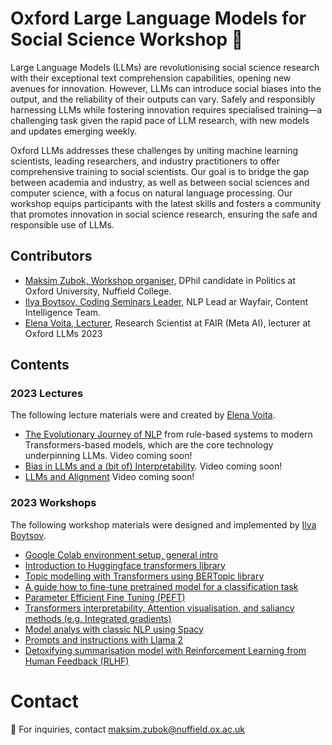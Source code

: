 # Oxford Large Language Models for Social Science Workshop 🚀

Large Language Models (LLMs) are revolutionising social science research with their exceptional text comprehension capabilities, opening new avenues for innovation. However, LLMs can introduce social biases into the output, and the reliability of their outputs can vary. Safely and responsibly harnessing LLMs while fostering innovation requires specialised training—a challenging task given the rapid pace of LLM research, with new models and updates emerging weekly.

Oxford LLMs addresses these challenges by uniting machine learning scientists, leading researchers, and industry practitioners to offer comprehensive training to social scientists. Our goal is to bridge the gap between academia and industry, as well as between social sciences and computer science, with a focus on natural language processing. Our workshop equips participants with the latest skills and fosters a community that promotes innovation in social science research, ensuring the safe and responsible use of LLMs.

## Contributors
- [Maksim Zubok, Workshop organiser](https://www.linkedin.com/in/maksim-zubok-160572232/), DPhil candidate in Politics at Oxford University, Nuffield College.
- [Ilya Boytsov, Coding Seminars Leader](https://www.linkedin.com/in/ieboytsov/), NLP Lead ar Wayfair, Content Intelligence Team.
- [Elena Voita, Lecturer](https://www.linkedin.com/in/elena-voita/), Research Scientist at FAIR (Meta AI), lecturer at Oxford LLMs 2023

## Contents 
### 2023 Lectures

The following lecture materials were and created by [Elena Voita](https://lena-voita.github.io/).
- [The Evolutionary Journey of NLP](https://github.com/antndlcrx/oxford-llms-workshop/blob/main/materials/lectures/day_1/The%20Evolutionary%20Journey%20in%20NLP.pdf) from rule-based systems to modern Transformers-based models, which are the core technology underpinning LLMs. Video coming soon! 
- [Bias in LLMs and a (bit of) Interpretability](https://github.com/antndlcrx/oxford-llms-workshop/blob/main/materials/lectures/day_2/Bias%20in%20LLMs%20and%20interpretability.pdf). Video coming soon!
- [LLMs and Alignment](https://github.com/antndlcrx/oxford-llms-workshop/blob/main/materials/lectures/day_3/Prompt%20engineering%2C%20RHLF%2C%20ChatGPT.pdf)
Video coming soon!

### 2023 Workshops
The following workshop materials were designed and implemented by [Ilya Boytsov](https://www.linkedin.com/in/ieboytsov/).
- [Google Colab environment setup, general intro](https://github.com/antndlcrx/oxford-llms-workshop/blob/main/materials/seminars/day_1/0_Env%20setup%20and%20intro.ipynb)
- [Introduction to Huggingface transformers library](https://github.com/antndlcrx/oxford-llms-workshop/blob/main/materials/seminars/day_1/1_Intro%20to%20transformers.ipynb)
- [Topic modelling with Transformers using BERTopic library](https://github.com/antndlcrx/oxford-llms-workshop/blob/main/materials/seminars/day_1/2_Topic%20modelling%20with%20transformers.ipynb)
- [A guide how to fine-tune pretrained model for a classification task](https://github.com/antndlcrx/oxford-llms-workshop/blob/main/materials/seminars/day_1/3_Fine%20tune%20pretrained%20model.ipynb)
- [Parameter Efficient Fine Tuning (PEFT)](https://github.com/antndlcrx/oxford-llms-workshop/blob/main/materials/seminars/day_2/4_Parameter%20efficient%20fine%20tuning.ipynb)
- [Transformers interpretability, Attention visualisation, and saliancy methods (e.g. Integrated gradients)](https://github.com/antndlcrx/oxford-llms-workshop/blob/main/materials/seminars/day_2/5_Transformers%20interpretability.ipynb)
- [Model analys with classic NLP using Spacy](https://github.com/antndlcrx/oxford-llms-workshop/blob/main/materials/seminars/day_2/6_Sentiment%20analysis%20with%20classic%20NLP.ipynb)
- [Prompts and instructions with Llama 2](https://github.com/antndlcrx/oxford-llms-workshop/blob/main/materials/seminars/day_3/7_Prompts%20and%20instructions%20with%20Llama%202.ipynb)
- [Detoxifying summarisation model with Reinforcement Learning from Human Feedback (RLHF)](https://github.com/antndlcrx/oxford-llms-workshop/blob/main/materials/seminars/day_3/8_LLMs%20alignment%20with%20RLHF.ipynb)



# Contact
📧 For inquiries, contact [maksim.zubok@nuffield.ox.ac.uk](mailto:maksim.zubok@nuffield.ox.ac.uk)
